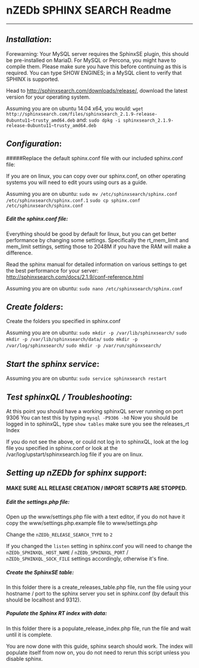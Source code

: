 # nZEDb SPHINX SEARCH Readme
---------------------------

## _Installation_:

Forewarning: Your MySQL server requires the SphinxSE plugin, this should be pre-installed on MariaD.
For MySQL or Percona, you might have to compile them. Please make sure you have this before continuing as this is required.
You can type SHOW ENGINES; in a MySQL client to verify that SPHINX is supported.

Head to http://sphinxsearch.com/downloads/release/, download the latest version for your operating system.

Assuming you are on ubuntu 14.04 x64, you would:
`wget http://sphinxsearch.com/files/sphinxsearch_2.1.9-release-0ubuntu11~trusty_amd64.deb`
and:
`sudo dpkg -i sphinxsearch_2.1.9-release-0ubuntu11~trusty_amd64.deb`

## _Configuration_:
#####Replace the default sphinx.conf file with our included sphinx.conf file:

If you are on linux, you can copy over our sphinx.conf, on other operating systems you will need to edit yours using ours as a guide.

Assuming you are on ubuntu:
`sudo mv /etc/sphinxsearch/sphinx.conf /etc/sphinxsearch/sphinx.conf.1`
`sudo cp sphinx.conf /etc/sphinxsearch/sphinx.conf`

##### Edit the sphinx.conf file:
Everything should be good by default for linux, but you can get better performance by changing some settings. Specifically the rt_mem_limit and mem_limit settings, setting those to 2048M if you have the RAM will make a difference.

Read the sphinx manual for detailed information on various settings to get the best performance for your server: http://sphinxsearch.com/docs/2.1.9/conf-reference.html

Assuming you are on ubuntu:
`sudo nano /etc/sphinxsearch/sphinx.conf`

## _Create folders_:
Create the folders you specified in sphinx.conf

Assuming you are on ubuntu:
`sudo mkdir -p /var/lib/sphinxsearch/`
`sudo mkdir -p /var/lib/sphinxsearch/data/`
`sudo mkdir -p /var/log/sphinxsearch/`
`sudo mkdir -p /var/run/sphinxsearch/`

## _Start the sphinx service_:
Assuming you are on ubuntu:
`sudo service sphinxsearch restart`

## _Test sphinxQL / Troubleshooting_:
At this point you should have a working sphinxQL server running on port 9306
You can test this by typing `mysql -P9306 -h0`
Now you should be logged in to sphinxQL, type `show tables` make sure you see the releases_rt Index

If you do not see the above, or could not log in to sphinxQL, look at the log file you specified in sphinx.conf or look at the /var/log/upstart/sphinxsearch.log file if you are on linux.

## _Setting up nZEDb for sphinx support_:

#### MAKE SURE ALL RELEASE CREATION / IMPORT SCRIPTS ARE STOPPED.

##### Edit the settings.php file:
Open up the www/settings.php file with a text editor, if you do not have it copy the www/settings.php.example file to www/settings.php

Change the `nZEDb_RELEASE_SEARCH_TYPE` to `2`

If you changed the `listen` setting in sphinx.conf you will need to change the `nZEDb_SPHINXQL_HOST_NAME` / `nZEDb_SPHINXQL_PORT` / `nZEDb_SPHINXQL_SOCK_FILE` settings accordingly, otherwise it's fine.

##### Create the SphinxSE table:
In this folder there is a create_releases_table.php file, run the file using your hostname / port to the sphinx server you set in sphinx.conf (by default this should be localhost and 9312).

##### Populate the Sphinx RT index with data:
In this folder there is a populate_release_index.php file, run the file and wait until it is complete.

You are now done with this guide, sphinx search should work. The index will populate itself from now on, you do not need to rerun this script unless you disable sphinx.